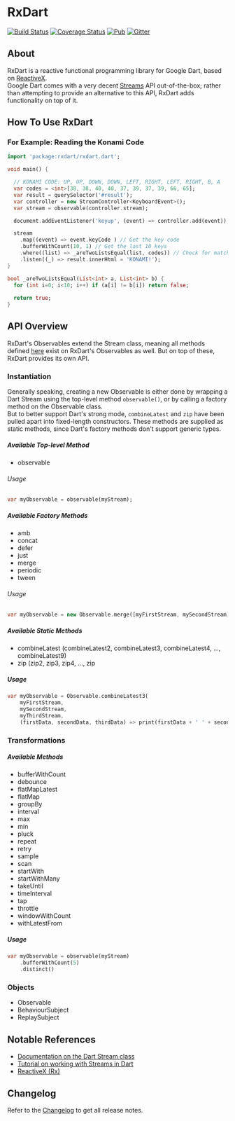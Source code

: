 # RxDart

[![Build Status](https://travis-ci.org/frankpepermans/rxdart.svg)](https://travis-ci.org/frankpepermans/rxdart)
[![Coverage Status](https://coveralls.io/repos/frankpepermans/rxdart/badge.svg?branch=master&service=github)](https://coveralls.io/github/frankpepermans/rxdart?branch=master)
[![Pub](https://img.shields.io/pub/v/rxdart.svg)](https://pub.dartlang.org/packages/rxdart)
[![Gitter](https://img.shields.io/gitter/room/rxdart/Lobby.svg)](https://gitter.im/rxdart/Lobby)

## About
RxDart is a reactive functional programming library for Google Dart, based on [ReactiveX](http://reactivex.io/).  
Google Dart comes with a very decent [Streams](https://api.dartlang.org/stable/1.21.1/dart-async/Stream-class.html) API out-of-the-box; rather than attempting to provide an alternative to this API, RxDart adds functionality on top of it.

## How To Use RxDart

### For Example: Reading the Konami Code 

```dart
import 'package:rxdart/rxdart.dart';

void main() {

  // KONAMI CODE: UP, UP, DOWN, DOWN, LEFT, RIGHT, LEFT, RIGHT, B, A
  var codes = <int>[38, 38, 40, 40, 37, 39, 37, 39, 66, 65];
  var result = querySelector('#result');
  var controller = new StreamController<KeyboardEvent>();
  var stream = observable(controller.stream);

  document.addEventListener('keyup', (event) => controller.add(event));

  stream
    .map((event) => event.keyCode ) // Get the key code
    .bufferWithCount(10, 1) // Get the last 10 keys
    .where((list) => _areTwoListsEqual(list, codes)) // Check for matching values
    .listen((_) => result.innerHtml = 'KONAMI!');
}

bool _areTwoListsEqual(List<int> a, List<int> b) {
  for (int i=0; i<10; i++) if (a[i] != b[i]) return false;
  
  return true;
}
```

## API Overview

RxDart's Observables extend the Stream class, meaning all methods defined [here](https://api.dartlang.org/stable/1.21.1/dart-async/Stream-class.html#instance-methods) exist on RxDart's Observables as well.
But on top of these, RxDart provides its own API.

### Instantiation

Generally speaking, creating a new Observable is either done by wrapping a Dart Stream using the top-level method `observable()`, or by calling a factory method on the Observable class.  
But to better support Dart's strong mode, `combineLatest` and `zip` have been pulled apart into fixed-length constructors. 
These methods are supplied as static methods, since Dart's factory methods don't support generic types.

##### Available Top-level Method
- observable

###### Usage
```dart
var myObservable = observable(myStream);
```

##### Available Factory Methods
- amb
- concat
- defer
- just
- merge
- periodic
- tween

###### Usage
```dart
var myObservable = new Observable.merge([myFirstStream, mySecondStream]);
```

##### Available Static Methods
- combineLatest (combineLatest2, combineLatest3, combineLatest4, ..., combineLatest9)
- zip (zip2, zip3, zip4, ..., zip

##### Usage
```dart
var myObservable = Observable.combineLatest3(
    myFirstStream, 
    mySecondStream, 
    myThirdStream, 
    (firstData, secondData, thirdData) => print(firstData + ' ' + secondData + ' ' + thirdData));
```

### Transformations
    
##### Available Methods
- bufferWithCount  
- debounce  
- flatMapLatest  
- flatMap  
- groupBy  
- interval  
- max  
- min  
- pluck  
- repeat  
- retry  
- sample  
- scan  
- startWith  
- startWithMany  
- takeUntil  
- timeInterval  
- tap  
- throttle  
- windowWithCount
- withLatestFrom  

##### Usage
```Dart
var myObservable = observable(myStream)
    .bufferWithCount(5)
    .distinct()
```

### Objects

- Observable
- BehaviourSubject
- ReplaySubject

## Notable References
- [Documentation on the Dart Stream class](https://api.dartlang.org/stable/1.21.1/dart-async/Stream-class.html)
- [Tutorial on working with Streams in Dart](https://www.dartlang.org/tutorials/language/streams)
- [ReactiveX (Rx)](http://reactivex.io/)

## Changelog

Refer to the [Changelog](https://github.com/frankpepermans/rxdart/blob/master/CHANGELOG.md) to get all release notes.
